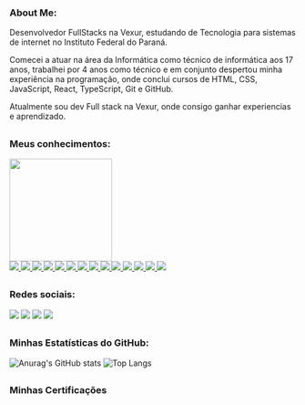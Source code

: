 ### About Me:

Desenvolvedor FullStacks na Vexur, estudando de Tecnologia para sistemas de internet no Instituto Federal do Paraná.

Comecei a atuar na área da Informática como técnico de informática aos 17 anos, trabalhei por 4 anos como técnico e em conjunto despertou minha experiência na programação, onde conclui cursos de HTML, CSS, JavaScript, React, TypeScript, Git e GitHub.

Atualmente sou dev Full stack na Vexur, onde consigo ganhar experiencias e aprendizado.

  ##

### Meus conhecimentos:

 <div>
  <a href="https://github.com/Medeirosjv99">
  <img height="180cm" src="https://github-readme
</div>
<div style="display: inline_block"><br>
  <a href="" target="_blank">
  <img src="https://img.shields.io/badge/-HTML5-ff5900?style=for-the-badge&logo=HTML5&logoColor=white" target="_blank">
  </a> 
  <a href="" target="_blank">
  <img src="https://img.shields.io/badge/-CSS3-00aaff?style=for-the-badge&logo=CSS&logoColor=white" target="_blank">
  </a>  
  <a href="" target="_blank">
  <img src="https://img.shields.io/badge/-React-5785ff?style=for-the-badge&logo=React&logoColor=white" target="_blank">
  </a>  
  <a href="" target="_blank">
  <img src="https://img.shields.io/badge/-JavaScript-ffe400?style=for-the-badge&logo=JavaScript&logoColor=white" target="_blank">
  </a>
  <a href="" target="_blank">
  <img src="https://img.shields.io/badge/-TypeScript-0800ff?style=for-the-badge&logo=TypeScript&logoColor=white" target="_blank">
  </a>
  <a href="" target="_blank">
  <img src="https://img.shields.io/badge/-NodeJS-00f36f?style=for-the-badge&logo=Node.JS&logoColor=white" target="_blank">
  </a>
  <a href="" target="_blank">
  <img src="https://img.shields.io/badge/-npm-ff3600?style=for-the-badge&logo=npm&logoColor=white" target="_blank">
  </a>
  <a href="" target="_blank">
  <img src="https://img.shields.io/badge/-Express-8fe0ff?style=for-the-badge&logo=Express&logoColor=white" target="_blank">
  </a>
  <a href="" target="_blank">
  <img src="https://img.shields.io/badge/-Sequelize-63b3ff?style=for-the-badge&logo=Sequelize&logoColor=white" target="_blank">
  </a>
  <a href="" target="_blank">
  <img src="https://img.shields.io/badge/-Neo4j-0083ff?style=for-the-badge&logo=Neo4j&logoColor=white" target="_blank">
  </a>
  <a href="" target="_blank">
  <img src="https://img.shields.io/badge/-MongoDB-68ed00?style=for-the-badge&logo=MongoDB&logoColor=white" target="_blank">
  </a>
  <a href="" target="_blank">
  <img src="https://img.shields.io/badge/-MYSQL-5785ff?style=for-the-badge&logo=MYSQL&logoColor=white" target="_blank">
  </a>
  <a href="" target="_blank">
  <img src="https://img.shields.io/badge/-Github-f5f5f5?style=for-the-badge&logo=Github&logoColor=black" target="_blank">
  </a>
  <a href="" target="_blank">
  <img src="https://img.shields.io/badge/-Git-FF5733?style=for-the-badge&logo=Git&logoColor=white" target="_blank">
  </a>
    
   </div>
  
  ##
  
  ### Redes sociais:
<div> 
  <a href="https://www.instagram.com/medeiros_jv99/" target="_blank"><img src="https://img.shields.io/badge/-Instagram-%23E4405F?style=for-the-badge&logo=instagram&logoColor=white" target="_blank"></a>
 	<a href="https://www.twitch.tv/areiajv" target="_blank"><img src="https://img.shields.io/badge/Twitch-9146FF?style=for-the-badge&logo=twitch&logoColor=white" target="_blank"></a>
  <a href = "medeirosjv.963@gmail.com"><img src="https://img.shields.io/badge/-Gmail-%23333?style=for-the-badge&logo=gmail&logoColor=white" target="_blank"></a>
  <a href="https://www.linkedin.com/in/joao-vitor-de-medeiros-48ab17210/" target="_blank"><img src="https://img.shields.io/badge/-LinkedIn-%230077B5?style=for-the-badge&logo=LinkedIn&logoColor=white" target="_blank"></a>
 
  ##
 
### Minhas Estatísticas do GitHub:

![Anurag's GitHub stats](https://github-readme-stats.vercel.app/api?username=Medeirosjv99&show_icons=true&theme=radical)
![Top Langs](https://github-readme-stats.vercel.app/api/top-langs/?username=Medeirosjv99&layout=compact)

  ##

### Minhas Certificações
</div>


